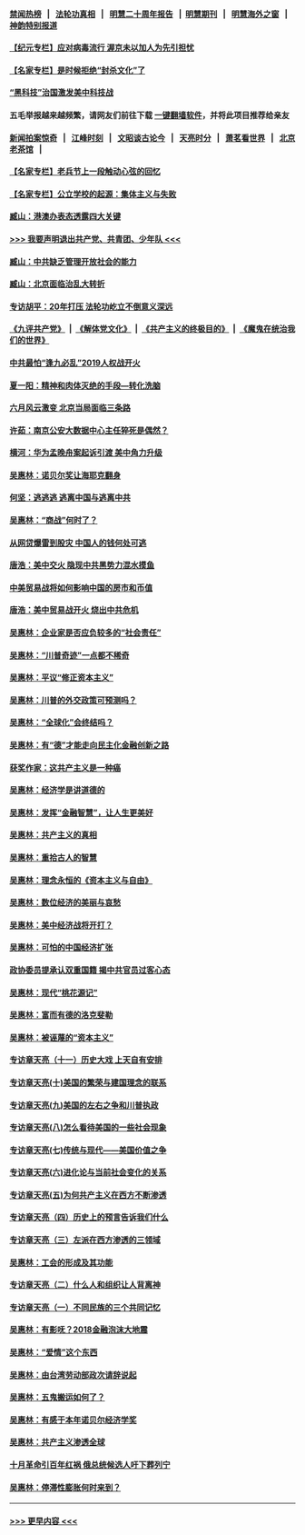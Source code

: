 #### [禁闻热榜](热点新闻.md?=0)  &nbsp;&nbsp;|&nbsp;&nbsp; [法轮功真相](https://github.com/gfw-breaker/truth/blob/master/README.md?=0) &nbsp;&nbsp;|&nbsp;&nbsp; [明慧二十周年报告](https://github.com/gfw-breaker/mh-reports/blob/master/README.md?=0) &nbsp;&nbsp;|&nbsp;&nbsp;[明慧期刊](https://github.com/gfw-breaker/mh-qikan) &nbsp;&nbsp;|&nbsp;&nbsp; [明慧海外之窗](https://github.com/gfw-breaker/mh-news/blob/master/README.md?=0) &nbsp;&nbsp;|&nbsp;&nbsp; [神韵特别报道](https://github.com/gfw-breaker/mh-news/blob/master/shenyun.md?=0)
#### [【纪元专栏】应对病毒流行 渥京未以加人为先引担忧](../pages/nsc423/n11875714.md?t=02280502) 
#### [【名家专栏】是时候拒绝“封杀文化”了](../pages/nsc423/n11814093.md?t=02280502) 
#### [“黑科技”治国激发美中科技战](../pages/nsc423/n11638056.md?t=02280502) 
#### 五毛举报越来越频繁，请网友们前往下载 [一键翻墙软件](https://github.com/gfw-breaker/ssr-accounts)，并将此项目推荐给亲友
#### [新闻拍案惊奇](https://github.com/gfw-breaker/banned-news/blob/master/pages/link4.md) &nbsp;&nbsp;|&nbsp;&nbsp; [江峰时刻](https://github.com/gfw-breaker/banned-news/blob/master/pages/link4.md) &nbsp;&nbsp;|&nbsp;&nbsp; [文昭谈古论今](https://github.com/gfw-breaker/banned-news/blob/master/pages/link4.md) &nbsp;&nbsp;|&nbsp;&nbsp; [天亮时分](https://github.com/gfw-breaker/banned-news/blob/master/pages/link4.md) &nbsp;&nbsp;|&nbsp;&nbsp; [萧茗看世界](https://github.com/gfw-breaker/banned-news/blob/master/pages/link4.md) &nbsp;&nbsp;|&nbsp;&nbsp; [北京老茶馆](https://github.com/gfw-breaker/banned-news/blob/master/pages/link4.md) &nbsp;&nbsp;|&nbsp;&nbsp; 
#### [【名家专栏】老兵节上一段触动心弦的回忆](../pages/nsc423/n11646016.md?t=02280502) 
#### [【名家专栏】公立学校的起源：集体主义与失败](../pages/nsc423/n11601833.md?t=02280502) 
#### [臧山：港澳办表态透露四大关键](../pages/nsc423/n11421628.md?t=02280502) 
#### [>>> 我要声明退出共产党、共青团、少年队 <<<](https://github.com/begood0513/goodnews/blob/master/quit/letter.md) 
#### [臧山：中共缺乏管理开放社会的能力](../pages/nsc423/n11407457.md?t=02280502) 
#### [臧山：北京面临治乱大转折](../pages/nsc423/n11406895.md?t=02280502) 
#### [专访胡平：20年打压 法轮功屹立不倒意义深远](../pages/nsc423/n11398800.md?t=02280502) 
#### [《九评共产党》](https://github.com/begood0513/9ping.md/blob/master/README.md) &nbsp;|&nbsp; [《解体党文化》](../../../../jtdwh.md/blob/master/README.md)  &nbsp;|&nbsp; [《共产主义的终极目的》](../../../../gczydzjmd.md/blob/master/README.md) &nbsp;|&nbsp; [《魔鬼在统治我们的世界》](../../../../mgztzwmdsj.md/blob/master/README.md) 
#### [中共最怕“逢九必乱”2019人权战开火](../pages/nsc423/n11385248.md?t=02280502) 
#### [夏一阳：精神和肉体灭绝的手段—转化洗脑](../pages/nsc423/n11368250.md?t=02280502) 
#### [六月风云激变 北京当局面临三条路](../pages/nsc423/n11313668.md?t=02280502) 
#### [许茹：南京公安大数据中心主任猝死是偶然？](../pages/nsc423/n11064744.md?t=02280502) 
#### [横河：华为孟晚舟案起诉引渡 美中角力升级](../pages/nsc423/n11027230.md?t=02280502) 
#### [吴惠林：诺贝尔奖让海耶克翻身](../pages/nsc423/n10890049.md?t=02280502) 
#### [何坚：逃逃逃 逃离中国与逃离中共](../pages/nsc423/n10592891.md?t=02280502) 
#### [吴惠林：“商战”何时了？](../pages/nsc423/n10573558.md?t=02280502) 
#### [从网贷爆雷到股灾 中国人的钱何处可逃](../pages/nsc423/n10572800.md?t=02280502) 
#### [唐浩：美中交火 隐现中共黑势力混水摸鱼](../pages/nsc423/n10544040.md?t=02280502) 
#### [中美贸易战将如何影响中国的房市和币值](../pages/nsc423/n10543697.md?t=02280502) 
#### [唐浩：美中贸易战开火 烧出中共危机](../pages/nsc423/n10540126.md?t=02280502) 
#### [吴惠林：企业家是否应负较多的“社会责任”](../pages/nsc423/n10535022.md?t=02280502) 
#### [吴惠林：“川普奇迹”一点都不稀奇](../pages/nsc423/n10512808.md?t=02280502) 
#### [吴惠林：平议“修正资本主义”](../pages/nsc423/n10495724.md?t=02280502) 
#### [吴惠林：川普的外交政策可预测吗？](../pages/nsc423/n10462387.md?t=02280502) 
#### [吴惠林：“全球化”会终结吗？](../pages/nsc423/n10452838.md?t=02280502) 
#### [吴惠林：有“德”才能走向民主化金融创新之路](../pages/nsc423/n10432292.md?t=02280502) 
#### [获奖作家：这共产主义是一种癌](../pages/nsc423/n10431541.md?t=02280502) 
#### [吴惠林：经济学是讲道德的](../pages/nsc423/n10398014.md?t=02280502) 
#### [吴惠林：发挥“金融智慧”，让人生更美好](../pages/nsc423/n10375019.md?t=02280502) 
#### [吴惠林：共产主义的真相](../pages/nsc423/n10351394.md?t=02280502) 
#### [吴惠林：重拾古人的智慧](../pages/nsc423/n10337691.md?t=02280502) 
#### [吴惠林：理念永恒的《资本主义与自由》](../pages/nsc423/n10316274.md?t=02280502) 
#### [吴惠林：数位经济的美丽与哀愁](../pages/nsc423/n10292946.md?t=02280502) 
#### [吴惠林：美中经济战将开打？](../pages/nsc423/n10258825.md?t=02280502) 
#### [吴惠林：可怕的中国经济扩张](../pages/nsc423/n10219147.md?t=02280502) 
#### [政协委员提承认双重国籍 揭中共官员过客心态](../pages/nsc423/n10208809.md?t=02280502) 
#### [吴惠林：现代“桃花源记”](../pages/nsc423/n10185234.md?t=02280502) 
#### [吴惠林：富而有德的洛克斐勒](../pages/nsc423/n10142264.md?t=02280502) 
#### [吴惠林：被诬蔑的“资本主义”](../pages/nsc423/n10124816.md?t=02280502) 
#### [专访章天亮（十一）历史大戏 上天自有安排](../pages/nsc423/n10094905.md?t=02280502) 
#### [专访章天亮(十)美国的繁荣与建国理念的联系](../pages/nsc423/n10094899.md?t=02280502) 
#### [专访章天亮(九)美国的左右之争和川普执政](../pages/nsc423/n10094889.md?t=02280502) 
#### [专访章天亮(八)怎么看待美国的一些社会现象](../pages/nsc423/n10094857.md?t=02280502) 
#### [专访章天亮(七)传统与现代——美国价值之争](../pages/nsc423/n10093140.md?t=02280502) 
#### [专访章天亮(六)进化论与当前社会变化的关系](../pages/nsc423/n10092036.md?t=02280502) 
#### [专访章天亮(五)为何共产主义在西方不断渗透](../pages/nsc423/n10083620.md?t=02280502) 
#### [专访章天亮（四）历史上的预言告诉我们什么](../pages/nsc423/n10083606.md?t=02280502) 
#### [专访章天亮（三）左派在西方渗透的三领域](../pages/nsc423/n10081115.md?t=02280502) 
#### [吴惠林：工会的形成及其功能](../pages/nsc423/n10080633.md?t=02280502) 
#### [专访章天亮（二）什么人和组织让人背离神](../pages/nsc423/n10076637.md?t=02280502) 
#### [专访章天亮（一）不同民族的三个共同记忆](../pages/nsc423/n10074188.md?t=02280502) 
#### [吴惠林：有影呒？2018金融泡沫大地震](../pages/nsc423/n10040534.md?t=02280502) 
#### [吴惠林：“爱情”这个东西](../pages/nsc423/n10019423.md?t=02280502) 
#### [吴惠林：由台湾劳动部政次请辞说起](../pages/nsc423/n9979679.md?t=02280502) 
#### [吴惠林：五鬼搬运如何了？](../pages/nsc423/n9925338.md?t=02280502) 
#### [吴惠林：有感于本年诺贝尔经济学奖](../pages/nsc423/n9871883.md?t=02280502) 
#### [吴惠林：共产主义渗透全球](../pages/nsc423/n9812748.md?t=02280502) 
#### [十月革命引百年红祸 俄总统候选人吁下葬列宁](../pages/nsc423/n9810182.md?t=02280502) 
#### [吴惠林：停滞性膨胀何时来到？](../pages/nsc423/n9764136.md?t=02280502) 

----
#### [ >>> 更早内容 <<< ](../indexes/nsc423-earlier.md)
